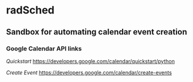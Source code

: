 # radSched


## Sandbox for automating calendar event creation

### Google Calendar API links

*Quickstart*
https://developers.google.com/calendar/quickstart/python

*Create Event*
https://developers.google.com/calendar/create-events



